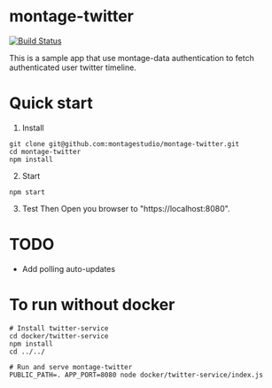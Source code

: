 # montage-twitter

[![Build Status](https://travis-ci.com/kaazing/montage-twitter.svg?token=DkxazY7pbviHZyy38ZZb&branch=master)](https://travis-ci.com/kaazing/montage-twitter)


This is a sample app that use montage-data authentication to fetch authenticated user twitter timeline.

# Quick start

1. Install 
```
git clone git@github.com:montagestudio/montage-twitter.git
cd montage-twitter
npm install
 ```

2. Start
```
npm start
```

3. Test
Then Open you browser to "https://localhost:8080".

# TODO
- Add polling auto-updates

# To run without docker

```
# Install twitter-service
cd docker/twitter-service 
npm install
cd ../../

# Run and serve montage-twitter
PUBLIC_PATH=. APP_PORT=8080 node docker/twitter-service/index.js 
```
